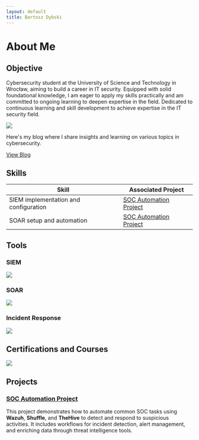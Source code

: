 ```yaml
---
layout: default
title: Bartosz Dybski
---
```


# About Me

## Objective

Cybersecurity student at the University of Science and Technology in Wrocław, aiming to build a career in IT security. Equipped with solid foundational knowledge, I am eager to apply my skills practically and am committed to ongoing learning to deepen expertise in the field. Dedicated to continuous learning and skill development to achieve expertise in the IT security field. 

<a href="https://www.linkedin.com/in/bartosz-dybski/"><img src="https://img.shields.io/badge/-LinkedIn-0072b1?&style=for-the-badge&logo=linkedin&logoColor=white" /></a>

Here's my blog where I share insights and learning on various topics in cybersecurity.

[View Blog](/blog)


## Skills

| Skill                                         | Associated Project         |
|-----------------------------------------------|----------------------------|
| SIEM implementation and configuration         | <a href="https://github.com/dybson3/SOC-Automation-Lab">SOC Automation Project </a> |
| SOAR setup and automation	|  <a href="https://github.com/dybson3/SOC-Automation-Lab">SOC Automation Project </a> |

## Tools

### SIEM
<img src="https://img.shields.io/badge/-Wazuh-0072B1?style=for-the-badge&logo=wazuh&logoColor=white" /> 

### SOAR
<img src="https://img.shields.io/badge/-Shuffle-FF8000?style=for-the-badge&logo=shuffle&logoColor=white" />

### Incident Response
<img src="https://img.shields.io/badge/-TheHive-2E8B57?style=for-the-badge&logo=thehive&logoColor=white" />

## Certifications and Courses
<div>
<a href="https://www.coursera.org/account/accomplishments/professional-cert/GW5QR2PQ8DSC" target="_blank">
    <img src="https://img.shields.io/badge/-Google%20Cybersecurity%20Professional%20Course-4285F4?style=for-the-badge&logo=Google&logoColor=white" />
</a>

</div>

## Projects
### [SOC Automation Project](https://github.com/dybson3/SOC-Automation-Lab)
This project demonstrates how to automate common SOC tasks using **Wazuh**, **Shuffle**, and **TheHive** to detect and respond to suspicious activities. It includes workflows for incident detection, alert management, and enriching data through threat intelligence tools.
